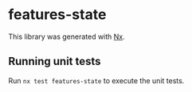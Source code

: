 # features-state

This library was generated with [Nx](https://nx.dev).

## Running unit tests

Run `nx test features-state` to execute the unit tests.
